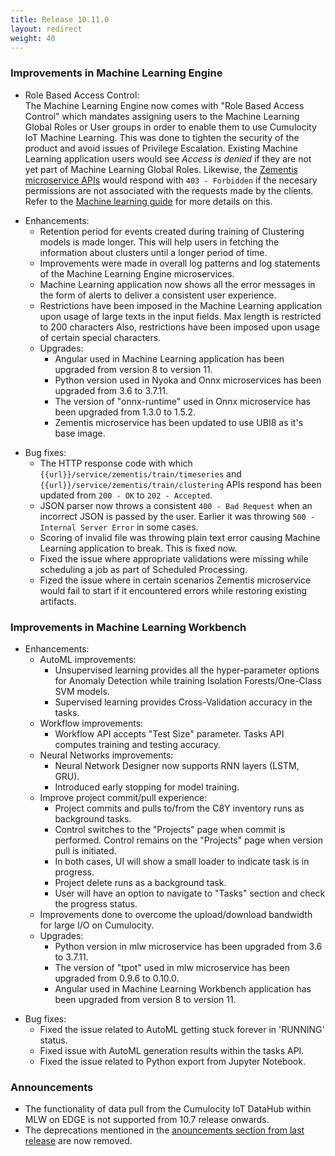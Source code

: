 ```yaml
---
title: Release 10.11.0
layout: redirect
weight: 40
---
```


### Improvements in Machine Learning Engine

* Role Based Access Control:<br>
The Machine Learning Engine now comes with "Role Based Access Control" which mandates assigning users to the Machine Learning Global Roles or User groups in order to enable them to use Cumulocity IoT Machine Learning. This was done to tighten the security of the product and avoid issues of Privilege Escalation.
Existing Machine Learning application users would see *Access is denied* if they are not yet part of Machine Learning Global Roles. Likewise, the [Zementis microservice APIs](https://cumulocity.com/guides/machine-learning/api-reference/) would respond with `403 - Forbidden` if the necesary permissions are not associated with the requests made by the clients. Refer to the [Machine learning guide](https://cumulocity.com/guides/machine-learning/introduction/#mle-overview) for more details on this.

- Enhancements:
    - Retention period for events created during training of Clustering models is made longer. This will help users in fetching the information about clusters until a longer period of time.
    - Improvements were made in overall log patterns and log statements of the Machine Learning Engine microservices.
    - Machine Learning application now shows all the error messages in the form of alerts to deliver a consistent user experience.
    - Restrictions have been imposed in the Machine Learning application upon usage of large texts in the input fields. Max length is restricted to 200 characters Also, restrictions have been imposed upon usage of certain special characters.
    * Upgrades:
        * Angular used in Machine Learning application has been upgraded from version 8 to version 11.
        * Python version used in Nyoka and Onnx microservices has been upgraded from 3.6 to 3.7.11.
        * The version of "onnx-runtime" used in Onnx microservice has been upgraded from 1.3.0 to 1.5.2.
        * Zementis microservice has been updated to use UBI8 as it's base image.

* Bug fixes:
    - The HTTP response code with which `{{url}}/service/zementis/train/timeseries` and `{{url}}/service/zementis/train/clustering` APIs respond has been updated from `200 - OK` to `202 - Accepted`.
    - JSON parser now throws a consistent `400 - Bad Request` when an incorrect JSON is passed by the user. Earlier it was throwing `500 - Internal Server Error` in some cases.
    - Scoring of invalid file was throwing plain text error causing Machine Learning application to break. This is fixed now.
    - Fixed the issue where appropriate validations were missing while scheduling a job as part of Scheduled Processing.
    - Fized the issue where in certain scenarios Zementis microservice would fail to start if it encountered errors while restoring existing artifacts.


### Improvements in Machine Learning Workbench

- Enhancements:
    - AutoML improvements:
        - Unsupervised learning provides all the hyper-parameter options for Anomaly Detection while training Isolation Forests/One-Class SVM models.
        - Supervised learning provides Cross-Validation accuracy in the tasks.
    - Workflow improvements:
        * Workflow API accepts "Test Size" parameter. Tasks API computes training and testing accuracy.
    - Neural Networks improvements:
        * Neural Network Designer now supports RNN layers (LSTM, GRU).
        * Introduced early stopping for model training.
    - Improve project commit/pull experience:
        * Project commits and pulls to/from the C8Y inventory runs as background tasks.
        * Control switches to the "Projects" page when commit is performed. Control remains on the "Projects" page when version pull is initiated. 
        * In both cases, UI will show a small loader to indicate task is in progress.
        * Project delete runs as a background task.
        * User will have an option to navigate to "Tasks" section and check the progress status.
    - Improvements done to overcome the upload/download bandwidth for large I/O on Cumulocity.
    * Upgrades:
        * Python version in mlw microservice has been upgraded from 3.6 to 3.7.11.
        * The version of "tpot" used in mlw microservice has been upgraded from 0.9.6 to 0.10.0.
        * Angular used in Machine Learning Workbench application has been upgraded from version 8 to version 11. 
    
* Bug fixes:
    * Fixed the issue related to AutoML getting stuck forever in 'RUNNING' status.
    * Fixed issue with AutoML generation results within the tasks API.
    * Fixed the issue related to Python export from Jupyter Notebook.


### Announcements

* The functionality of data pull from the Cumulocity IoT DataHub within MLW on EDGE is not supported from 10.7 release onwards.
* The deprecations mentioned in the [anouncements section from last release](/release-10-10-0/machine-learning-10-10-0/#10_10_0) are now removed.

